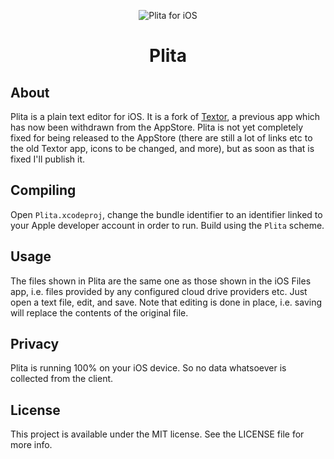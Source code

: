 <p align="center">
<img src="readme-resources/hero.png" alt="Plita for iOS">
</p>

<h1 align="center">Plita</h1>

<p align="center">
<!--<a href="https://itunes.apple.com/app/textor/id1330406995?mt=8&at=1010lII4"><img src="readme-resources/app_store_badge.svg" alt="Download on the App Store"/></a>
</p>

<p align="center">
<a href="https://developer.apple.com/swift/"><img src="https://img.shields.io/badge/Swift-4.1-orange.svg?style=flat" alt="Swift"/></a>

<img src="https://img.shields.io/badge/Platform-iOS%2011.0+-lightgrey.svg" alt="Platform: iOS">
<a href="https://travis-ci.org/louisdh/textor"><img src="https://travis-ci.org/louisdh/textor.svg?branch=master" alt="Build Status"/></a>
<br>
<a href="http://twitter.com/LouisDhauwe"><img src="https://img.shields.io/badge/Twitter-@LouisDhauwe-blue.svg?style=flat" alt="Twitter"/></a>
<a href="https://paypal.me/louisdhauwe"><img src="https://img.shields.io/badge/Donate-PayPal-green.svg?style=flat" alt="Donate via PayPal"/></a>-->
</p>

## About
Plita is a plain text editor for iOS. It is a fork of <a href="https://github.com/louisdh/textor">Textor</a>, a previous app which has now been withdrawn from the AppStore. Plita is not yet completely fixed for being released to the AppStore (there are still a lot of links etc to the old Textor app, icons to be changed, and more), but as soon as that is fixed I'll publish it.

## Compiling
Open `Plita.xcodeproj`, change the bundle identifier to an identifier linked to your Apple developer account in order to run. Build using the `Plita` scheme. 

## Usage
The files shown in Plita are the same one as those shown in the iOS Files app, i.e. files provided by any configured cloud drive providers etc. Just open a text file, edit, and save. Note that editing is done in place, i.e. saving will replace the contents of the original file.

## Privacy
Plita is running 100% on your iOS device. So no data whatsoever is collected from the client.

## License

This project is available under the MIT license. See the LICENSE file for more info.
